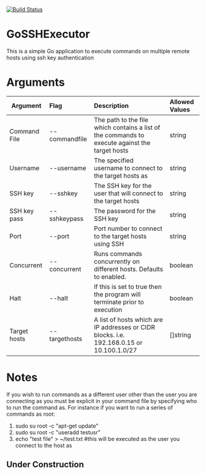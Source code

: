 [![Build Status](https://travis-ci.org/daniel-cole/GoSSHExecutor.svg?branch=master)](https://travis-ci.org/Daniel-Cole/GoSSHExecutor)

# GoSSHExecutor
This is a simple Go application to execute commands on multiple remote hosts
using ssh key authentication

# Arguments
| Argument        | Flag            | Description  | Allowed Values
| ------------- |:---------------------|:-----|:-----------|
| Command File      | -\-commandfile | The path to the file which contains a list of the commands to execute against the target hosts | string |
| Username      | -\-username      |   The specified username to connect to the target hosts as | string |
| SSH key |  -\-sshkey       |    The SSH key for the user that will connect to the target hosts | string | 
| SSH key pass  | -\-sshkeypass   | The password for the SSH key | string |
| Port          | -\-port           | Port number to connect to the target hosts using SSH | string |
| Concurrent          |  -\-concurrent        |  Runs commands concurrently on different hosts.  Defaults to enabled. | boolean
| Halt  | -\-halt  | If this is set to true then the program will terminate prior to execution | boolean
| Target hosts | -\-targethosts | A list of hosts which are IP addresses or CIDR blocks. i.e. 192.168.0.15 or 10.100.1.0/27 | []string

# Notes

If you wish to run commands as a different user other than the user you are connecting as you must be
explicit in your command file by specifying who to run the command as. For instance if you want to run a series of
commands as root:
1. sudo su root -c "apt-get update"
2. sudo su root -c "useradd testusr"
3. echo "test file" > ~/test.txt #this will be executed as the user you connect to the host as

## Under Construction
